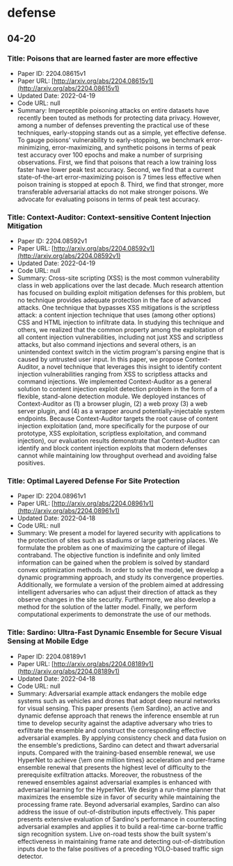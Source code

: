 # defense

## 04-20

### Title: Poisons that are learned faster are more effective
* Paper ID: 2204.08615v1
* Paper URL: [http://arxiv.org/abs/2204.08615v1](http://arxiv.org/abs/2204.08615v1)
* Updated Date: 2022-04-19
* Code URL: null
* Summary: Imperceptible poisoning attacks on entire datasets have recently been touted
as methods for protecting data privacy. However, among a number of defenses
preventing the practical use of these techniques, early-stopping stands out as
a simple, yet effective defense. To gauge poisons' vulnerability to
early-stopping, we benchmark error-minimizing, error-maximizing, and synthetic
poisons in terms of peak test accuracy over 100 epochs and make a number of
surprising observations. First, we find that poisons that reach a low training
loss faster have lower peak test accuracy. Second, we find that a current
state-of-the-art error-maximizing poison is 7 times less effective when poison
training is stopped at epoch 8. Third, we find that stronger, more transferable
adversarial attacks do not make stronger poisons. We advocate for evaluating
poisons in terms of peak test accuracy.

### Title: Context-Auditor: Context-sensitive Content Injection Mitigation
* Paper ID: 2204.08592v1
* Paper URL: [http://arxiv.org/abs/2204.08592v1](http://arxiv.org/abs/2204.08592v1)
* Updated Date: 2022-04-19
* Code URL: null
* Summary: Cross-site scripting (XSS) is the most common vulnerability class in web
applications over the last decade. Much research attention has focused on
building exploit mitigation defenses for this problem, but no technique
provides adequate protection in the face of advanced attacks. One technique
that bypasses XSS mitigations is the scriptless attack: a content injection
technique that uses (among other options) CSS and HTML injection to infiltrate
data. In studying this technique and others, we realized that the common
property among the exploitation of all content injection vulnerabilities,
including not just XSS and scriptless attacks, but also command injections and
several others, is an unintended context switch in the victim program's parsing
engine that is caused by untrusted user input.
  In this paper, we propose Context-Auditor, a novel technique that leverages
this insight to identify content injection vulnerabilities ranging from XSS to
scriptless attacks and command injections. We implemented Context-Auditor as a
general solution to content injection exploit detection problem in the form of
a flexible, stand-alone detection module. We deployed instances of
Context-Auditor as (1) a browser plugin, (2) a web proxy (3) a web server
plugin, and (4) as a wrapper around potentially-injectable system endpoints.
Because Context-Auditor targets the root cause of content injection
exploitation (and, more specifically for the purpose of our prototype, XSS
exploitation, scriptless exploitation, and command injection), our evaluation
results demonstrate that Context-Auditor can identify and block content
injection exploits that modern defenses cannot while maintaining low throughput
overhead and avoiding false positives.

### Title: Optimal Layered Defense For Site Protection
* Paper ID: 2204.08961v1
* Paper URL: [http://arxiv.org/abs/2204.08961v1](http://arxiv.org/abs/2204.08961v1)
* Updated Date: 2022-04-18
* Code URL: null
* Summary: We present a model for layered security with applications to the protection
of sites such as stadiums or large gathering places. We formulate the problem
as one of maximizing the capture of illegal contraband. The objective function
is indefinite and only limited information can be gained when the problem is
solved by standard convex optimization methods. In order to solve the model, we
develop a dynamic programming approach, and study its convergence properties.
Additionally, we formulate a version of the problem aimed at addressing
intelligent adversaries who can adjust their direction of attack as they
observe changes in the site security. Furthermore, we also develop a method for
the solution of the latter model. Finally, we perform computational experiments
to demonstrate the use of our methods.

### Title: Sardino: Ultra-Fast Dynamic Ensemble for Secure Visual Sensing at Mobile Edge
* Paper ID: 2204.08189v1
* Paper URL: [http://arxiv.org/abs/2204.08189v1](http://arxiv.org/abs/2204.08189v1)
* Updated Date: 2022-04-18
* Code URL: null
* Summary: Adversarial example attack endangers the mobile edge systems such as vehicles
and drones that adopt deep neural networks for visual sensing. This paper
presents {\em Sardino}, an active and dynamic defense approach that renews the
inference ensemble at run time to develop security against the adaptive
adversary who tries to exfiltrate the ensemble and construct the corresponding
effective adversarial examples. By applying consistency check and data fusion
on the ensemble's predictions, Sardino can detect and thwart adversarial
inputs. Compared with the training-based ensemble renewal, we use HyperNet to
achieve {\em one million times} acceleration and per-frame ensemble renewal
that presents the highest level of difficulty to the prerequisite exfiltration
attacks. Moreover, the robustness of the renewed ensembles against adversarial
examples is enhanced with adversarial learning for the HyperNet. We design a
run-time planner that maximizes the ensemble size in favor of security while
maintaining the processing frame rate. Beyond adversarial examples, Sardino can
also address the issue of out-of-distribution inputs effectively. This paper
presents extensive evaluation of Sardino's performance in counteracting
adversarial examples and applies it to build a real-time car-borne traffic sign
recognition system. Live on-road tests show the built system's effectiveness in
maintaining frame rate and detecting out-of-distribution inputs due to the
false positives of a preceding YOLO-based traffic sign detector.

